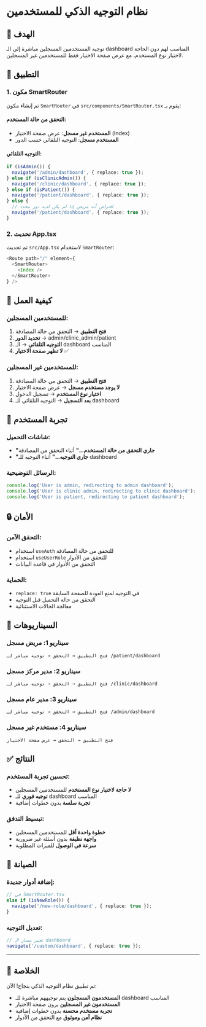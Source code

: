# نظام التوجيه الذكي للمستخدمين

## 🎯 الهدف
توجيه المستخدمين المسجلين مباشرة إلى الـ dashboard المناسب لهم دون الحاجة لاختيار نوع المستخدم، مع عرض صفحة الاختيار فقط للمستخدمين غير المسجلين.

## 🔧 التطبيق

### **1. مكون SmartRouter**
تم إنشاء مكون `SmartRouter` في `src/components/SmartRouter.tsx` يقوم بـ:

#### **التحقق من حالة المستخدم:**
- **المستخدم غير مسجل**: عرض صفحة الاختيار (Index)
- **المستخدم مسجل**: التوجيه التلقائي حسب الدور

#### **التوجيه التلقائي:**
```typescript
if (isAdmin()) {
  navigate('/admin/dashboard', { replace: true });
} else if (isClinicAdmin()) {
  navigate('/clinic/dashboard', { replace: true });
} else if (isPatient()) {
  navigate('/patient/dashboard', { replace: true });
} else {
  // افتراض أنه مريض إذا لم يكن لديه دور محدد
  navigate('/patient/dashboard', { replace: true });
}
```

### **2. تحديث App.tsx**
تم تحديث `src/App.tsx` لاستخدام `SmartRouter`:

```typescript
<Route path="/" element={
  <SmartRouter>
    <Index />
  </SmartRouter>
} />
```

## 🚀 كيفية العمل

### **للمستخدمين المسجلين:**
1. **فتح التطبيق** → التحقق من حالة المصادقة
2. **تحديد الدور** → admin/clinic_admin/patient
3. **التوجيه التلقائي** → الـ dashboard المناسب
4. **لا تظهر صفحة الاختيار** ✅

### **للمستخدمين غير المسجلين:**
1. **فتح التطبيق** → التحقق من حالة المصادقة
2. **لا يوجد مستخدم مسجل** → عرض صفحة الاختيار
3. **اختيار نوع المستخدم** → تسجيل الدخول
4. **بعد التسجيل** → التوجيه التلقائي للـ dashboard

## 🎨 تجربة المستخدم

### **شاشات التحميل:**
- **"جاري التحقق من حالة المستخدم..."** أثناء التحقق من المصادقة
- **"جاري التوجيه..."** أثناء التوجيه للـ dashboard

### **الرسائل التوضيحية:**
```typescript
console.log('User is admin, redirecting to admin dashboard');
console.log('User is clinic admin, redirecting to clinic dashboard');
console.log('User is patient, redirecting to patient dashboard');
```

## 🔒 الأمان

### **التحقق الآمن:**
- استخدام `useAuth` للتحقق من حالة المصادقة
- استخدام `useUserRole` للتحقق من الأدوار
- التحقق من الأدوار في قاعدة البيانات

### **الحماية:**
- `replace: true` في التوجيه لمنع العودة للصفحة السابقة
- التحقق من حالة التحميل قبل التوجيه
- معالجة الحالات الاستثنائية

## 📱 السيناريوهات

### **سيناريو 1: مريض مسجل**
```
فتح التطبيق → التحقق → توجيه مباشر لـ /patient/dashboard
```

### **سيناريو 2: مدير مركز مسجل**
```
فتح التطبيق → التحقق → توجيه مباشر لـ /clinic/dashboard
```

### **سيناريو 3: مدير عام مسجل**
```
فتح التطبيق → التحقق → توجيه مباشر لـ /admin/dashboard
```

### **سيناريو 4: مستخدم غير مسجل**
```
فتح التطبيق → التحقق → عرض صفحة الاختيار
```

## ✅ النتائج

### **تحسين تجربة المستخدم:**
- **لا حاجة لاختيار نوع المستخدم** للمستخدمين المسجلين
- **توجيه فوري** للـ dashboard المناسب
- **تجربة سلسة** بدون خطوات إضافية

### **تبسيط التدفق:**
- **خطوة واحدة أقل** للمستخدمين المسجلين
- **واجهة نظيفة** بدون أسئلة غير ضرورية
- **سرعة في الوصول** للميزات المطلوبة

## 🔧 الصيانة

### **إضافة أدوار جديدة:**
```typescript
// في SmartRouter.tsx
else if (isNewRole()) {
  navigate('/new-role/dashboard', { replace: true });
}
```

### **تعديل التوجيه:**
```typescript
// تغيير مسار الـ dashboard
navigate('/custom/dashboard', { replace: true });
```

---

## 🎉 الخلاصة

تم تطبيق نظام التوجيه الذكي بنجاح! الآن:

- **المستخدمون المسجلون** يتم توجيههم مباشرة للـ dashboard المناسب
- **المستخدمون غير المسجلين** يرون صفحة الاختيار
- **تجربة مستخدم محسنة** بدون خطوات إضافية
- **نظام آمن وموثوق** مع التحقق من الأدوار
